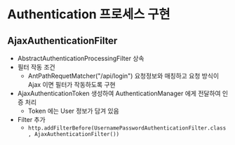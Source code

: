 # Authentication 프로세스 구현

## AjaxAuthenticationFilter
- AbstractAuthenticationProcessingFilter 상속
- 필터 작동 조건
   - AntPathRequetMatcher("/api/login") 요청정보와 매칭하고 요청 방식이 Ajax 이면 필터가 작동하도록 구현
- AjaxAuthenticationToken 생성하여 AuthenticationManager 에게 전달하여 인증 처리
   - Token 에는 User 정보가 담겨 있음
- Filter 추가
   - ```http.addFilterBefore(UsernamePasswordAuthenticationFilter.class, AjaxAuthenticationFilter())```